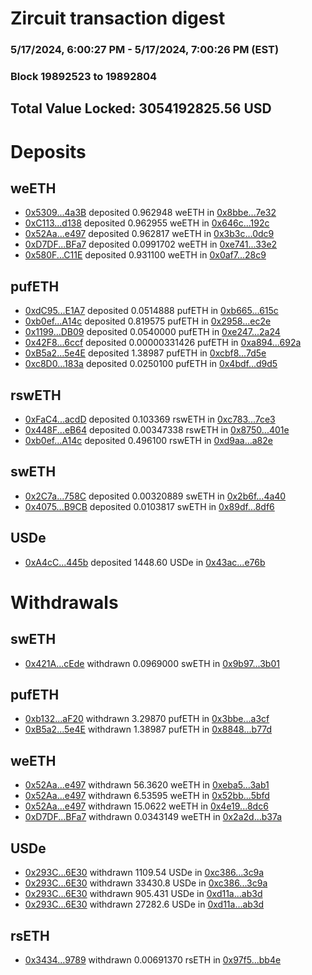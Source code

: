 # Zircuit transaction digest
### 5/17/2024, 6:00:27 PM - 5/17/2024, 7:00:26 PM (EST)
### Block 19892523 to 19892804

## Total Value Locked: 3054192825.56 USD

# Deposits
## weETH
- [0x5309...4a3B](https://etherscan.io/address/0x5309Aabf29E796e487bDb7f46987ea36e8b54a3B) deposited 0.962948 weETH in [0x8bbe...7e32](https://etherscan.io/tx/0x5309Aabf29E796e487bDb7f46987ea36e8b54a3B)
- [0xC113...d138](https://etherscan.io/address/0xC1133D869E97A30352f9f440d99E5227C41Bd138) deposited 0.962955 weETH in [0x646c...192c](https://etherscan.io/tx/0xC1133D869E97A30352f9f440d99E5227C41Bd138)
- [0x52Aa...e497](https://etherscan.io/address/0x52Aa899454998Be5b000Ad077a46Bbe360F4e497) deposited 0.962817 weETH in [0x3b3c...0dc9](https://etherscan.io/tx/0x52Aa899454998Be5b000Ad077a46Bbe360F4e497)
- [0xD7DF...BFa7](https://etherscan.io/address/0xD7DF7E085214743530afF339aFC420c7c720BFa7) deposited 0.0991702 weETH in [0xe741...33e2](https://etherscan.io/tx/0xD7DF7E085214743530afF339aFC420c7c720BFa7)
- [0x580F...C11E](https://etherscan.io/address/0x580F5b96F4e4701286903C42A677cb79901cC11E) deposited 0.931100 weETH in [0x0af7...28c9](https://etherscan.io/tx/0x580F5b96F4e4701286903C42A677cb79901cC11E)
## pufETH
- [0xdC95...E1A7](https://etherscan.io/address/0xdC9528e73f770C93ed7895A2928D52eA1D18E1A7) deposited 0.0514888 pufETH in [0xb665...615c](https://etherscan.io/tx/0xdC9528e73f770C93ed7895A2928D52eA1D18E1A7)
- [0xb0ef...A14c](https://etherscan.io/address/0xb0ef850e8Ea4Afff0c3d5823BF4E27705F63A14c) deposited 0.819575 pufETH in [0x2958...ec2e](https://etherscan.io/tx/0xb0ef850e8Ea4Afff0c3d5823BF4E27705F63A14c)
- [0x1199...DB09](https://etherscan.io/address/0x1199e5990E98B7B7f9708aEb5a0043427B09DB09) deposited 0.0540000 pufETH in [0xe247...2a24](https://etherscan.io/tx/0x1199e5990E98B7B7f9708aEb5a0043427B09DB09)
- [0x42F8...6ccf](https://etherscan.io/address/0x42F82e02904729D7449c79bd846daA1466576ccf) deposited 0.00000331426 pufETH in [0xa894...692a](https://etherscan.io/tx/0x42F82e02904729D7449c79bd846daA1466576ccf)
- [0xB5a2...5e4E](https://etherscan.io/address/0xB5a2E48f3B6B61D1d59877C8046E7C2C59595e4E) deposited 1.38987 pufETH in [0xcbf8...7d5e](https://etherscan.io/tx/0xB5a2E48f3B6B61D1d59877C8046E7C2C59595e4E)
- [0xc8D0...183a](https://etherscan.io/address/0xc8D0B6065E1194C031028Ff14622d506A3eF183a) deposited 0.0250100 pufETH in [0x4bdf...d9d5](https://etherscan.io/tx/0xc8D0B6065E1194C031028Ff14622d506A3eF183a)
## rswETH
- [0xFaC4...acdD](https://etherscan.io/address/0xFaC40fEc54548Da1ec5551A1FC3FbDb4C2c2acdD) deposited 0.103369 rswETH in [0xc783...7ce3](https://etherscan.io/tx/0xFaC40fEc54548Da1ec5551A1FC3FbDb4C2c2acdD)
- [0x448F...eB64](https://etherscan.io/address/0x448FC0198bE95Ff673A315663C03ed728eBceB64) deposited 0.00347338 rswETH in [0x8750...401e](https://etherscan.io/tx/0x448FC0198bE95Ff673A315663C03ed728eBceB64)
- [0xb0ef...A14c](https://etherscan.io/address/0xb0ef850e8Ea4Afff0c3d5823BF4E27705F63A14c) deposited 0.496100 rswETH in [0xd9aa...a82e](https://etherscan.io/tx/0xb0ef850e8Ea4Afff0c3d5823BF4E27705F63A14c)
## swETH
- [0x2C7a...758C](https://etherscan.io/address/0x2C7a0622a333C3B703bE371848e43c8C1A3d758C) deposited 0.00320889 swETH in [0x2b6f...4a40](https://etherscan.io/tx/0x2C7a0622a333C3B703bE371848e43c8C1A3d758C)
- [0x4075...B9CB](https://etherscan.io/address/0x4075003efE9730f672F885EA6267c4eD1294B9CB) deposited 0.0103817 swETH in [0x89df...8df6](https://etherscan.io/tx/0x4075003efE9730f672F885EA6267c4eD1294B9CB)
## USDe
- [0xA4cC...445b](https://etherscan.io/address/0xA4cC4932722AFE738abf7Afd840537D75523445b) deposited 1448.60 USDe in [0x43ac...e76b](https://etherscan.io/tx/0xA4cC4932722AFE738abf7Afd840537D75523445b)
# Withdrawals
## swETH
- [0x421A...cEde](https://etherscan.io/address/0x421A8A0C6388FaA1550E2636538d8d7605a8cEde) withdrawn 0.0969000 swETH in [0x9b97...3b01](https://etherscan.io/tx/0x421A8A0C6388FaA1550E2636538d8d7605a8cEde)
## pufETH
- [0xb132...aF20](https://etherscan.io/address/0xb13274203378dCAB4D924Bcae225E78e8Bb1aF20) withdrawn 3.29870 pufETH in [0x3bbe...a3cf](https://etherscan.io/tx/0xb13274203378dCAB4D924Bcae225E78e8Bb1aF20)
- [0xB5a2...5e4E](https://etherscan.io/address/0xB5a2E48f3B6B61D1d59877C8046E7C2C59595e4E) withdrawn 1.38987 pufETH in [0x8848...b77d](https://etherscan.io/tx/0xB5a2E48f3B6B61D1d59877C8046E7C2C59595e4E)
## weETH
- [0x52Aa...e497](https://etherscan.io/address/0x52Aa899454998Be5b000Ad077a46Bbe360F4e497) withdrawn 56.3620 weETH in [0xeba5...3ab1](https://etherscan.io/tx/0x52Aa899454998Be5b000Ad077a46Bbe360F4e497)
- [0x52Aa...e497](https://etherscan.io/address/0x52Aa899454998Be5b000Ad077a46Bbe360F4e497) withdrawn 6.53595 weETH in [0x52bb...5bfd](https://etherscan.io/tx/0x52Aa899454998Be5b000Ad077a46Bbe360F4e497)
- [0x52Aa...e497](https://etherscan.io/address/0x52Aa899454998Be5b000Ad077a46Bbe360F4e497) withdrawn 15.0622 weETH in [0x4e19...8dc6](https://etherscan.io/tx/0x52Aa899454998Be5b000Ad077a46Bbe360F4e497)
- [0xD7DF...BFa7](https://etherscan.io/address/0xD7DF7E085214743530afF339aFC420c7c720BFa7) withdrawn 0.0343149 weETH in [0x2a2d...b37a](https://etherscan.io/tx/0xD7DF7E085214743530afF339aFC420c7c720BFa7)
## USDe
- [0x293C...6E30](https://etherscan.io/address/0x293C6937D8D82e05B01335F7B33FBA0c8e256E30) withdrawn 1109.54 USDe in [0xc386...3c9a](https://etherscan.io/tx/0x293C6937D8D82e05B01335F7B33FBA0c8e256E30)
- [0x293C...6E30](https://etherscan.io/address/0x293C6937D8D82e05B01335F7B33FBA0c8e256E30) withdrawn 33430.8 USDe in [0xc386...3c9a](https://etherscan.io/tx/0x293C6937D8D82e05B01335F7B33FBA0c8e256E30)
- [0x293C...6E30](https://etherscan.io/address/0x293C6937D8D82e05B01335F7B33FBA0c8e256E30) withdrawn 905.431 USDe in [0xd11a...ab3d](https://etherscan.io/tx/0x293C6937D8D82e05B01335F7B33FBA0c8e256E30)
- [0x293C...6E30](https://etherscan.io/address/0x293C6937D8D82e05B01335F7B33FBA0c8e256E30) withdrawn 27282.6 USDe in [0xd11a...ab3d](https://etherscan.io/tx/0x293C6937D8D82e05B01335F7B33FBA0c8e256E30)
## rsETH
- [0x3434...9789](https://etherscan.io/address/0x34349c5569e7B846c3558961552D2202760A9789) withdrawn 0.00691370 rsETH in [0x97f5...bb4e](https://etherscan.io/tx/0x34349c5569e7B846c3558961552D2202760A9789)
